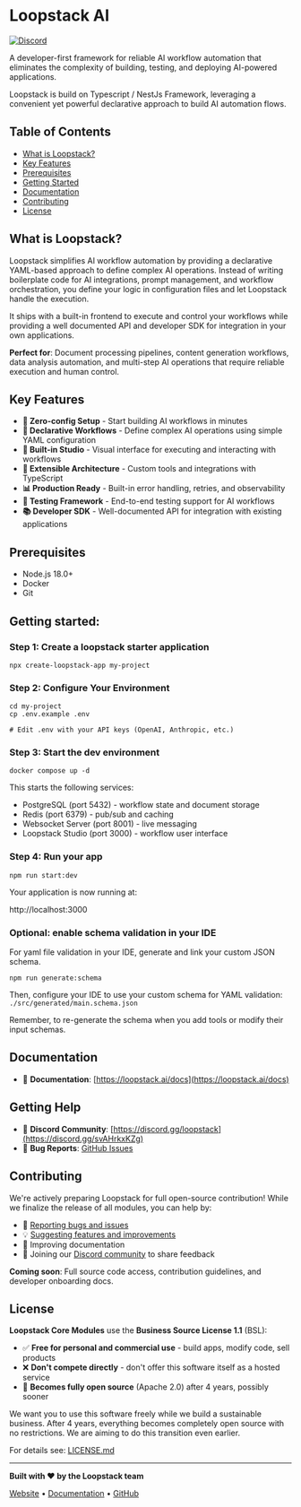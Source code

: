 # Loopstack AI

[//]: # ([![Version]&#40;https://img.shields.io/badge/version-alpha-orange&#41;]&#40;https://github.com/loopstack-ai/loopstack/releases&#41;)
[![Discord](https://img.shields.io/badge/discord-join%20community-7289da)](https://discord.gg/svAHrkxKZg)

A developer-first framework for reliable AI workflow automation that eliminates the complexity of building, testing, and deploying AI-powered applications.

Loopstack is build on Typescript / NestJs Framework, leveraging a convenient yet powerful declarative approach to build AI automation flows.

## Table of Contents

- [What is Loopstack?](#what-is-loopstack)
- [Key Features](#key-features)
- [Prerequisites](#prerequisites)
- [Getting Started](#getting-started)
- [Documentation](#documentation)
- [Contributing](#contributing)
- [License](#license)

## What is Loopstack?

Loopstack simplifies AI workflow automation by providing a declarative YAML-based approach to define complex AI operations. Instead of writing boilerplate code for AI integrations, prompt management, and workflow orchestration, you define your logic in configuration files and let Loopstack handle the execution.

It ships with a built-in frontend to execute and control your workflows while providing a well documented API and developer SDK for integration in your own applications.

**Perfect for**: Document processing pipelines, content generation workflows, data analysis automation, and multi-step AI operations that require reliable execution and human control.

## Key Features

- **🚀 Zero-config Setup** - Start building AI workflows in minutes
- **📝 Declarative Workflows** - Define complex AI operations using simple YAML configuration
- **🔧 Built-in Studio** - Visual interface for executing and interacting with workflows
- **🔌 Extensible Architecture** - Custom tools and integrations with TypeScript
- **📊 Production Ready** - Built-in error handling, retries, and observability
- **🧪 Testing Framework** - End-to-end testing support for AI workflows
- **📚 Developer SDK** - Well-documented API for integration with existing applications

## Prerequisites

- Node.js 18.0+
- Docker
- Git

## Getting started:
### Step 1: Create a loopstack starter application

```
npx create-loopstack-app my-project
```

### Step 2: Configure Your Environment
```
cd my-project
cp .env.example .env

# Edit .env with your API keys (OpenAI, Anthropic, etc.)
```

### Step 3: Start the dev environment

```
docker compose up -d
```
This starts the following services:

- PostgreSQL (port 5432) - workflow state and document storage
- Redis (port 6379) - pub/sub and caching
- Websocket Server (port 8001) - live messaging
- Loopstack Studio (port 3000) - workflow user interface

### Step 4: Run your app
```
npm run start:dev
```
Your application is now running at:

http://localhost:3000

### Optional: enable schema validation in your IDE

For yaml file validation in your IDE, generate and link your custom JSON schema.
```
npm run generate:schema
```

Then, configure your IDE to use your custom schema for YAML validation: `./src/generated/main.schema.json`

Remember, to re-generate the schema when you add tools or modify their input schemas.

## Documentation

- 📖 **Documentation**: [https://loopstack.ai/docs](https://loopstack.ai/docs)

## Getting Help

- 💬 **Discord Community**: [https://discord.gg/loopstack](https://discord.gg/svAHrkxKZg)
- 🐛 **Bug Reports**: [GitHub Issues](https://github.com/loopstack-ai/loopstack/issues)

## Contributing

We're actively preparing Loopstack for full open-source contribution! While we finalize the release of all modules, you can help by:

- 🐛 [Reporting bugs and issues](https://github.com/loopstack-ai/loopstack/issues)
- 💡 [Suggesting features and improvements](https://github.com/loopstack-ai/loopstack/discussions)
- 📖 Improving documentation
- 💬 Joining our [Discord community](https://discord.gg/svAHrkxKZg) to share feedback

**Coming soon**: Full source code access, contribution guidelines, and developer onboarding docs.

## License

**Loopstack Core Modules** use the **Business Source License 1.1** (BSL):

- ✅ **Free for personal and commercial use** - build apps, modify code, sell products
- ❌ **Don't compete directly** - don't offer this software itself as a hosted service
- 🚀 **Becomes fully open source** (Apache 2.0) after 4 years, possibly sooner

We want you to use this software freely while we build a sustainable business. After 4 years, everything becomes completely open source with no restrictions. We are aiming to do this transition even earlier.

For details see: [LICENSE.md](LICENSE.md)

---

**Built with ❤️ by the Loopstack team**

[Website](https://loopstack.ai) • [Documentation](https://loopstack.ai/docs) • [GitHub](https://github.com/loopstack-ai/loopstack)
